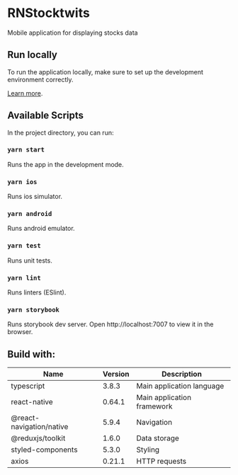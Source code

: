# RNStocktwits

Mobile application for displaying stocks data

## Run locally

To run the application locally, make sure to set up the development environment correctly.

[Learn more](https://reactnative.dev/docs/environment-setup).

## Available Scripts

In the project directory, you can run:

### `yarn start`

Runs the app in the development mode.

### `yarn ios`

Runs ios simulator.

### `yarn android`

Runs android emulator.

### `yarn test`

Runs unit tests.

### `yarn lint`

Runs linters (ESlint).

### `yarn storybook`

Runs storybook dev server.
Open http://localhost:7007 to view it in the browser.

## Build with:

| Name      | Version | Description |
| ------- | ------- | ----------- |
| typescript | 3.8.3 | Main application language |
| react-native | 0.64.1 | Main application framework |
| @react-navigation/native | 5.9.4 | Navigation |
| @reduxjs/toolkit | 1.6.0 | Data storage |
| styled-components | 5.3.0 | Styling |
| axios | 0.21.1 | HTTP requests |
